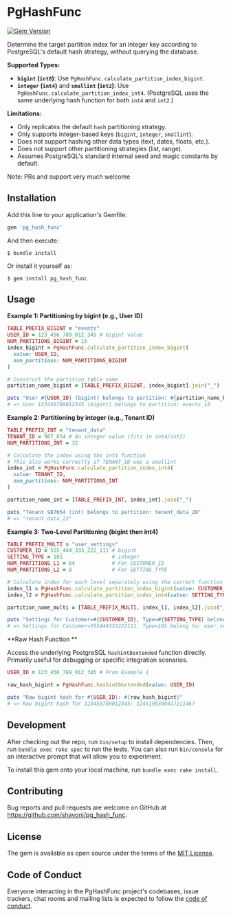 # PgHashFunc

[![Gem Version](https://badge.fury.io/rb/pg_hash_func.svg)](https://badge.fury.io/rb/pg_hash_func)

Determine the target partition index for an integer key according to PostgreSQL's default hash strategy, without querying the database.

**Supported Types:**

- **`bigint` (`int8`)**: Use `PgHashFunc.calculate_partition_index_bigint`.
- **`integer` (`int4`)** and **`smallint` (`int2`)**: Use `PgHashFunc.calculate_partition_index_int4`. (PostgreSQL uses the same underlying hash function for both `int4` and `int2`.)

**Limitations:**

- Only replicates the default `hash` partitioning strategy.
- Only supports integer-based keys (`bigint`, `integer`, `smallint`).
- Does not support hashing other data types (text, dates, floats, etc.).
- Does not support other partitioning strategies (list, range).
- Assumes PostgreSQL's standard internal seed and magic constants by default.

Note: PRs and support very much welcome

## Installation

Add this line to your application's Gemfile:

```ruby
gem 'pg_hash_func'
```

And then execute:

    $ bundle install

Or install it yourself as:

    $ gem install pg_hash_func

## Usage

**Example 1: Partitioning by bigint (e.g., User ID)**

```ruby
TABLE_PREFIX_BIGINT = "events"
USER_ID = 123_456_789_012_345 # bigint value
NUM_PARTITIONS_BIGINT = 16
index_bigint = PgHashFunc.calculate_partition_index_bigint(
  value: USER_ID,
  num_partitions: NUM_PARTITIONS_BIGINT
)

# Construct the partition table name
partition_name_bigint = [TABLE_PREFIX_BIGINT, index_bigint].join("_")

puts "User #{USER_ID} (bigint) belongs to partition: #{partition_name_bigint}"
# => User 123456789012345 (bigint) belongs to partition: events_14
```

**Example 2: Partitioning by integer (e.g., Tenant ID)**

```ruby
TABLE_PREFIX_INT = "tenant_data"
TENANT_ID = 987_654 # An integer value (fits in int4/int2)
NUM_PARTITIONS_INT = 32

# Calculate the index using the int4 function
# This also works correctly if TENANT_ID was a smallint
index_int = PgHashFunc.calculate_partition_index_int4(
  value: TENANT_ID,
  num_partitions: NUM_PARTITIONS_INT
)

partition_name_int = [TABLE_PREFIX_INT, index_int].join("_")

puts "Tenant 987654 (int) belongs to partition: tenant_data_28"
# => "tenant_data_22"
```

**Example 3: Two-Level Partitioning (bigint then int4)**

```ruby
TABLE_PREFIX_MULTI = "user_settings"
CUSTOMER_ID = 555_444_333_222_111 # bigint
SETTING_TYPE = 101                # integer
NUM_PARTITIONS_L1 = 64            # For CUSTOMER_ID
NUM_PARTITIONS_L2 = 8             # For SETTING_TYPE

# Calculate index for each level separately using the correct function
index_l1 = PgHashFunc.calculate_partition_index_bigint(value: CUSTOMER_ID, num_partitions: NUM_PARTITIONS_L1)
index_l2 = PgHashFunc.calculate_partition_index_int4(value: SETTING_TYPE, num_partitions: NUM_PARTITIONS_L2)

partition_name_multi = [TABLE_PREFIX_MULTI, index_l1, index_l2].join("_")

puts "Settings for Customer=#{CUSTOMER_ID}, Type=#{SETTING_TYPE} belong to: #{partition_name_multi}"
# => Settings for Customer=555444333222111, Type=101 belong to: user_settings_44_0
```

**Raw Hash Function **

Access the underlying PostgreSQL `hashint8extended` function directly. Primarily useful for debugging or specific integration scenarios.

```ruby
USER_ID = 123_456_789_012_345 # From Example 1

raw_hash_bigint = PgHashFunc.hashint8extended(value: USER_ID)

puts "Raw bigint hash for #{USER_ID}: #{raw_hash_bigint}"
# => Raw bigint hash for 123456789012345: 1245190300417211467
```

## Development

After checking out the repo, run `bin/setup` to install dependencies. Then, run `bundle exec rake spec` to run the tests. You can also run `bin/console` for an interactive prompt that will allow you to experiment.

To install this gem onto your local machine, run `bundle exec rake install`.

## Contributing

Bug reports and pull requests are welcome on GitHub at https://github.com/shayonj/pg_hash_func.

## License

The gem is available as open source under the terms of the [MIT License](https://opensource.org/licenses/MIT).

## Code of Conduct

Everyone interacting in the PgHashFunc project's codebases, issue trackers, chat rooms and mailing lists is expected to follow the [code of conduct](https://github.com/shayonj/pg_hash_func/blob/master/CODE_OF_CONDUCT.md).
